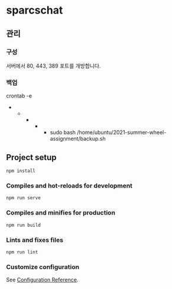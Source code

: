 # sparcschat

## 관리

### 구성
서버에서 80, 443, 389 포트를 개방합니다.

### 백업
crontab -e
* * * * * sudo bash /home/ubuntu/2021-summer-wheel-assignment/backup.sh

## Project setup
```
npm install
```

### Compiles and hot-reloads for development
```
npm run serve
```

### Compiles and minifies for production
```
npm run build
```

### Lints and fixes files
```
npm run lint
```

### Customize configuration
See [Configuration Reference](https://cli.vuejs.org/config/).
